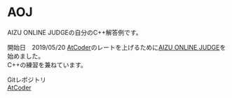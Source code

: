 # AOJ
AIZU ONLINE JUDGEの自分のC++解答例です。

開始日　2019/05/20
[AtCoder](https://atcoder.jp)のレートを上げるために[AIZU ONLINE JUDGE](http://judge.u-aizu.ac.jp/onlinejudge/)を始めました。  
C++の練習を兼ねています。

Gitレポジトリ  
[AtCoder](https://github.com/fu-hide/AtCoder)
